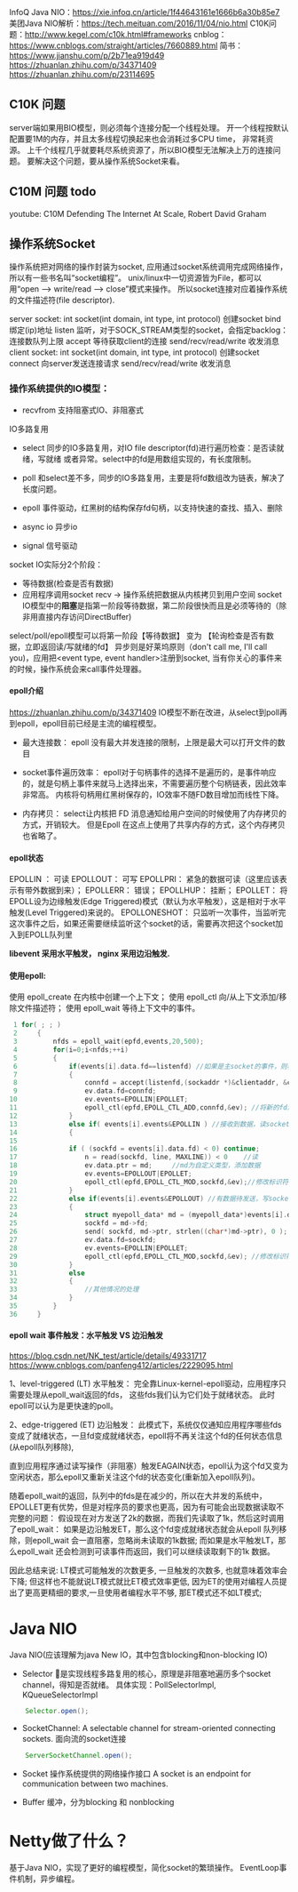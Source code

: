 

InfoQ Java NIO：https://xie.infoq.cn/article/1f44643161e1666b6a30b85e7
美团Java NIO解析：https://tech.meituan.com/2016/11/04/nio.html
C10K问题：http://www.kegel.com/c10k.html#frameworks
cnblog：https://www.cnblogs.com/straight/articles/7660889.html
简书：https://www.jianshu.com/p/2b71ea919d49
https://zhuanlan.zhihu.com/p/34371409
https://zhuanlan.zhihu.com/p/23114695

## C10K 问题
server端如果用BIO模型，则必须每个连接分配一个线程处理。
开一个线程按默认配置要1M的内存，并且太多线程切换起来也会消耗过多CPU time， 非常耗资源。
上千个线程几乎就要耗尽系统资源了，所以BIO模型无法解决上万的连接问题。
要解决这个问题，要从操作系统Socket来看。

## C10M 问题 todo
youtube: C10M Defending The Internet At Scale, Robert David Graham


## 操作系统Socket
操作系统把对网络的操作封装为socket, 应用通过socket系统调用完成网络操作，所以有一些书名叫“socket编程”。
unix/linux中一切资源皆为File，都可以用“open –> write/read –> close”模式来操作。
所以socket连接对应着操作系统的文件描述符(file descriptor).

server socket: 
    int socket(int domain, int type, int protocol) 创建socket
    bind 绑定(ip)地址
    listen 监听，对于SOCK_STREAM类型的socket，会指定backlog：连接数队列上限
    accept 等待获取client的连接
    send/recv/read/write 收发消息
client socket: 
    int socket(int domain, int type, int protocol) 创建socket
    connect 向server发送连接请求
    send/recv/read/write 收发消息


### 操作系统提供的IO模型：
- recvfrom 支持阻塞式IO、非阻塞式

IO多路复用
- select 同步的IO多路复用，对IO file descriptor(fd)进行遍历检查：是否读就绪，写就绪 或者异常。select中的fd是用数组实现的，有长度限制。
- poll 和select差不多，同步的IO多路复用，主要是将fd数组改为链表，解决了长度问题。     
- epoll 事件驱动，红黑树的结构保存fd句柄，以支持快速的查找、插入、删除

- async io 异步io
- signal 信号驱动

socket IO实际分2个阶段：
- 等待数据(检查是否有数据)
- 应用程序调用socket recv -> 操作系统把数据从内核拷贝到用户空间
socket IO模型中的<b>阻塞</b>是指第一阶段等待数据，第二阶段很快而且是必须等待的（除非用直接内存访问DirectBuffer)

select/poll/epoll模型可以将第一阶段【等待数据】 变为 【轮询检查是否有数据，立即返回读/写就绪的fd】
异步则是好莱坞原则（don't call me, I'll call you)，应用把<event type, event handler>注册到socket, 当有你关心的事件来的时候，操作系统会来call事件处理器。

#### epoll介绍
https://zhuanlan.zhihu.com/p/34371409
IO模型不断在改进，从select到poll再到epoll，epoll目前已经是主流的编程模型。

- 最大连接数：
epoll 没有最大并发连接的限制，上限是最大可以打开文件的数目

- socket事件遍历效率：
epoll对于句柄事件的选择不是遍历的，是事件响应的，就是句柄上事件来就马上选择出来，不需要遍历整个句柄链表，因此效率非常高。
内核将句柄用红黑树保存的，IO效率不随FD数目增加而线性下降。

- 内存拷贝：
select让内核把 FD 消息通知给用户空间的时候使用了内存拷贝的方式，开销较大。
但是Epoll 在这点上使用了共享内存的方式，这个内存拷贝也省略了。

#### epoll状态

EPOLLIN ： 可读
EPOLLOUT： 可写
EPOLLPRI： 紧急的数据可读（这里应该表示有带外数据到来）；
EPOLLERR： 错误；
EPOLLHUP： 挂断；
EPOLLET： 将 EPOLL设为边缘触发(Edge Triggered)模式（默认为水平触发），这是相对于水平触发(Level Triggered)来说的。
EPOLLONESHOT： 只监听一次事件，当监听完这次事件之后，如果还需要继续监听这个socket的话，需要再次把这个socket加入到EPOLL队列里

**libevent 采用水平触发， nginx 采用边沿触发.**

#### 使用epoll:
使用 epoll_create 在内核中创建一个上下文；
使用 epoll_ctl 向/从上下文添加/移除文件描述符；
使用 epoll_wait 等待上下文中的事件。

```c
 1 for( ; ; )
 2     {
 3         nfds = epoll_wait(epfd,events,20,500);
 4         for(i=0;i<nfds;++i)
 5         {
 6             if(events[i].data.fd==listenfd) //如果是主socket的事件，则表示有新的连接
 7             {
 8                 connfd = accept(listenfd,(sockaddr *)&clientaddr, &clilen); //accept这个连接
 9                 ev.data.fd=connfd;
10                 ev.events=EPOLLIN|EPOLLET;
11                 epoll_ctl(epfd,EPOLL_CTL_ADD,connfd,&ev); //将新的fd添加到epoll的监听队列中
12             }
13             else if( events[i].events&EPOLLIN ) //接收到数据，读socket
14             {
15 
16             if ( (sockfd = events[i].data.fd) < 0) continue;
17                 n = read(sockfd, line, MAXLINE)) < 0    //读
18                 ev.data.ptr = md;     //md为自定义类型，添加数据
19                 ev.events=EPOLLOUT|EPOLLET;
20                 epoll_ctl(epfd,EPOLL_CTL_MOD,sockfd,&ev);//修改标识符，等待下一个循环时发送数据，异步处理的精髓
21             }
22             else if(events[i].events&EPOLLOUT) //有数据待发送，写socket
23             {
24                 struct myepoll_data* md = (myepoll_data*)events[i].data.ptr;    //取数据
25                 sockfd = md->fd;
26                 send( sockfd, md->ptr, strlen((char*)md->ptr), 0 );        //发送数据
27                 ev.data.fd=sockfd;
28                 ev.events=EPOLLIN|EPOLLET;
29                 epoll_ctl(epfd,EPOLL_CTL_MOD,sockfd,&ev); //修改标识符，等待下一个循环时接收数据
30             }
31             else
32             {
33                 //其他情况的处理
34             }
35         }
36     }


```

#### epoll wait 事件触发：水平触发 VS 边沿触发
https://blog.csdn.net/NK_test/article/details/49331717
https://www.cnblogs.com/panfeng412/articles/2229095.html

1、level-triggered (LT) 水平触发：
完全靠Linux-kernel-epoll驱动，应用程序只需要处理从epoll_wait返回的fds， 这些fds我们认为它们处于就绪状态。
此时epoll可以认为是更快速的poll。

2、edge-triggered (ET) 边沿触发：
此模式下，系统仅仅通知应用程序哪些fds变成了就绪状态，一旦fd变成就绪状态，epoll将不再关注这个fd的任何状态信息(从epoll队列移除), 

直到应用程序通过读写操作（非阻塞）触发EAGAIN状态，epoll认为这个fd又变为空闲状态，那么epoll又重新关注这个fd的状态变化(重新加入epoll队列)。 

随着epoll_wait的返回，队列中的fds是在减少的，所以在大并发的系统中，EPOLLET更有优势，但是对程序员的要求也更高，因为有可能会出现数据读取不完整的问题：
   假设现在对方发送了2k的数据，而我们先读取了1k，然后这时调用了epoll_wait：
    如果是边沿触发ET，那么这个fd变成就绪状态就会从epoll 队列移除，则epoll_wait 会一直阻塞，忽略尚未读取的1k数据; 
    而如果是水平触发LT，那么epoll_wait 还会检测到可读事件而返回，我们可以继续读取剩下的1k 数据。

   因此总结来说: LT模式可能触发的次数更多, 一旦触发的次数多, 也就意味着效率会下降; 
   但这样也不能就说LT模式就比ET模式效率更低, 因为ET的使用对编程人员提出了更高更精细的要求,一旦使用者编程水平不够, 那ET模式还不如LT模式;


# Java NIO
Java NIO(应该理解为java New IO，其中包含blocking和non-blocking IO)

- Selector 是实现线程多路复用的核心，原理是非阻塞地遍历多个socket channel，得知是否就绪。
具体实现：PollSelectorImpl, KQueueSelectorImpl
```java
    Selector.open();
```

- SocketChannel: A selectable channel for stream-oriented connecting sockets.
 面向流的socket连接
```java
    ServerSocketChannel.open();
```

- Socket 操作系统提供的网络操作接口
A socket is an endpoint for communication between two machines.

- Buffer 缓冲，分为blocking 和 nonblocking


# Netty做了什么？
基于Java NIO，实现了更好的编程模型，简化socket的繁琐操作。
EventLoop事件机制，异步编程。




